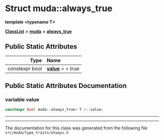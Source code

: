 

# Struct muda::always\_true

**template &lt;typename T&gt;**



[**ClassList**](annotated.md) **>** [**muda**](namespacemuda.md) **>** [**always\_true**](structmuda_1_1always__true.md)




























## Public Static Attributes

| Type | Name |
| ---: | :--- |
|  constexpr bool | [**value**](#variable-value)   = = true<br> |










































## Public Static Attributes Documentation




### variable value 

```C++
constexpr bool muda::always_true< T >::value;
```




<hr>

------------------------------
The documentation for this class was generated from the following file `src/muda/type_traits/always.h`

